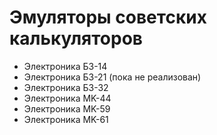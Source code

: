 # Эмуляторы советских калькуляторов

- Электроника Б3-14
- Электроника Б3-21 (пока не реализован)
- Электроника Б3-32
- Электроника MK-44
- Электроника MK-59
- Электроника MK-61

